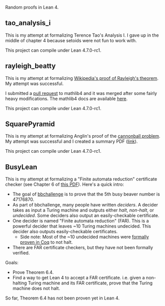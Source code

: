 Random proofs in Lean 4.

## tao_analysis_i

This is my attempt at formalizing Terence Tao's Analysis I.
I gave up in the middle of chapter 4 because setoids were not fun to work with.

This project can compile under Lean 4.7.0-rc1.

## rayleigh_beatty

This is my attempt at formalizing [Wikipedia's proof of Rayleigh's theorem](https://en.wikipedia.org/wiki/Beatty_sequence#Second_proof). My attempt was successful.

I submitted a [pull request](https://github.com/leanprover-community/mathlib4/pull/7027) to mathlib4 and it was merged after some fairly heavy modifications. The mathlib4 docs are available [here](https://leanprover-community.github.io/mathlib4_docs/Mathlib/NumberTheory/Rayleigh.html).

This project can compile under Lean 4.7.0-rc1.

## SquarePyramid

This is my attempt at formalizing Anglin's proof of the [cannonball problem](https://en.wikipedia.org/wiki/Cannonball_problem). My attempt was successful and I created a summary PDF ([link](SquarePyramid/cannonball_summary.pdf)).

This project can compile under Lean 4.7.0-rc1.

## BusyLean

This is my attempt at formalizing a "Finite automata reduction" certificate checker (see Chapter 6 of [this PDF](https://github.com/bbchallenge/bbchallenge-proofs/blob/main/deciders/correctness-deciders.pdf)). Here's a quick intro:

* The goal of [bbchallenge](https://bbchallenge.org/story) is to prove that the 5th busy beaver number is 47176870.
* As part of bbchallenge, many people have written *deciders*. A decider takes as input a Turing machine and outputs either *halt*, *non-halt*, or *undecided*. Some deciders also output an easily-checkable certificate.
* One decider is named "Finite automata reduction" (FAR). This is a powerful decider that leaves ~10 Turing machines undecided. This decider also outputs easily-checkable certificates.
  * Side note: Most of the ~10 undecided machines were [formally proven in Coq](https://github.com/meithecatte/busycoq/tree/master) to not halt.
* There are FAR certificate checkers, but they have not been formally verified.

Goals:

* Prove Theorem 6.4.
* Find a way to get Lean 4 to accept a FAR certificate. i.e. given a non-halting Turing machine and its FAR certificate, prove that the Turing machine does not halt.

So far, Theorem 6.4 has not been proven yet in Lean 4.
